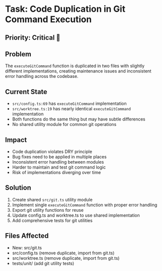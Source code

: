 # Task: Code Duplication in Git Command Execution

## Priority: Critical 🚨

## Problem
The `executeGitCommand` function is duplicated in two files with slightly different implementations, creating maintenance issues and inconsistent error handling across the codebase.

## Current State
- `src/config.ts:69` has `executeGitCommand` implementation
- `src/worktree.ts:19` has nearly identical `executeGitCommand` implementation
- Both functions do the same thing but may have subtle differences
- No shared utility module for common git operations

## Impact
- Code duplication violates DRY principle
- Bug fixes need to be applied in multiple places
- Inconsistent error handling between modules
- Harder to maintain and test git command logic
- Risk of implementations diverging over time

## Solution
1. Create shared `src/git.ts` utility module
2. Implement single `executeGitCommand` function with proper error handling
3. Export git utility functions for reuse
4. Update config.ts and worktree.ts to use shared implementation
5. Add comprehensive tests for git utilities

## Files Affected
- New: src/git.ts
- src/config.ts (remove duplicate, import from git.ts)
- src/worktree.ts (remove duplicate, import from git.ts)
- tests/unit/ (add git utility tests)
